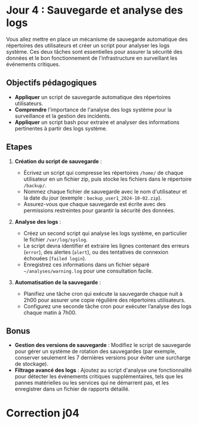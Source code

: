 # Jour 4 : Sauvegarde et analyse des logs

Vous allez mettre en place un mécanisme de sauvegarde automatique des répertoires des utilisateurs et créer un script pour analyser les logs système. Ces deux tâches sont essentielles pour assurer la sécurité des données et le bon fonctionnement de l'infrastructure en surveillant les événements critiques.

## Objectifs pédagogiques

- **Appliquer** un script de sauvegarde automatique des répertoires utilisateurs.
- **Comprendre** l'importance de l'analyse des logs système pour la surveillance et la gestion des incidents.
- **Appliquer** un script bash pour extraire et analyser des informations pertinentes à partir des logs système.

## Etapes

1. **Création du script de sauvegarde** :
   - Écrivez un script qui compresse les répertoires `/home/` de chaque utilisateur en un fichier zip, puis stocke les fichiers dans le répertoire `/backup/`.
   - Nommez chaque fichier de sauvegarde avec le nom d'utilisateur et la date du jour (exemple : `backup_user1_2024-10-02.zip`).
   - Assurez-vous que chaque sauvegarde est écrite avec des permissions restreintes pour garantir la sécurité des données.

2. **Analyse des logs** :
   - Créez un second script qui analyse les logs système, en particulier le fichier `/var/log/syslog`.
   - Le script devra identifier et extraire les lignes contenant des erreurs (`error`), des alertes (`alert`), ou des tentatives de connexion échouées (`failed login`).
   - Enregistrez ces informations dans un fichier séparé `~/analyses/warning.log` pour une consultation facile.

3. **Automatisation de la sauvegarde** :
   - Planifiez une tâche cron qui exécute la sauvegarde chaque nuit à 2h00 pour assurer une copie régulière des répertoires utilisateurs.
   - Configurez une seconde tâche cron pour exécuter l’analyse des logs chaque matin à 7h00.

## Bonus

- **Gestion des versions de sauvegarde** : Modifiez le script de sauvegarde pour gérer un système de rotation des sauvegardes (par exemple, conserver seulement les 7 dernières versions pour éviter une surcharge de stockage).
- **Filtrage avancé des logs** : Ajoutez au script d'analyse une fonctionnalité pour détecter les événements critiques supplémentaires, tels que les pannes matérielles ou les services qui ne démarrent pas, et les enregistrer dans un fichier de rapports détaillé.



# Correction j04

